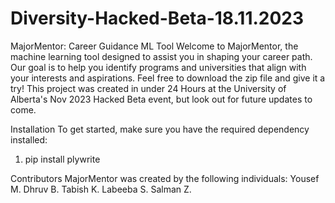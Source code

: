 # Diversity-Hacked-Beta-18.11.2023
MajorMentor: Career Guidance ML Tool
Welcome to MajorMentor, the machine learning tool designed to assist you in shaping your career path. Our goal is to help you identify programs and universities that align with your interests and aspirations. Feel free to download the zip file and give it a try! This project was created in under 24 Hours at the University of Alberta's Nov 2023 Hacked Beta event, but look out for future updates to come.

Installation
To get started, make sure you have the required dependency installed:
1. pip install plywrite

Contributors
MajorMentor was created by the following individuals:
Yousef M.
Dhruv B.
Tabish K.
Labeeba S.
Salman Z.
